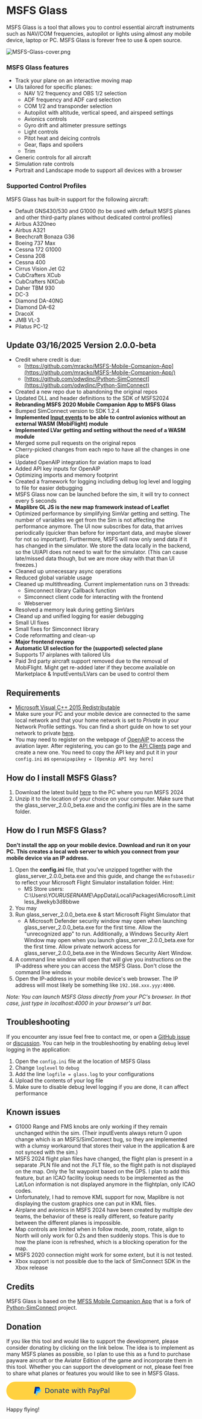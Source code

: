# MSFS Glass
MSFS Glass is a tool that allows you to control essential aircraft instruments such as NAV/COM frequencies, autopilot or lights using almost any mobile device, laptop or PC. MSFS Glass is forever free to use & open source.

![MSFS-Glass-cover.png](images/MSFS-Glass-cover.png)

### MSFS Glass features

- Track your plane on an interactive moving map
- UIs tailored for specific planes:
  - NAV 1/2 frequency and OBS 1/2 selection
  - ADF frequency and ADF card selection
  - COM 1/2 and transponder selection
  - Autopilot with altitude, vertical speed, and airspeed settings
  - Avionics controls
  - Gyro drift and altimeter pressure settings
  - Light controls
  - Pitot heat and deicing controls
  - Gear, flaps and spoilers
  - Trim
- Generic controls for all aircraft
- Simulation rate controls
- Portrait and Landscape mode to support all devices with a browser


### Supported Control Profiles
MSFS Glass has built-in support for the following aircraft:
- Default GNS430/530 and G1000 (to be used with default MSFS planes and other third-party planes without dedicated control profiles)
- Airbus A320neo
- Airbus A321
- Beechcraft Bonaza G36
- Boeing 737 Max
- Cessna 172 G1000
- Cessna 208
- Cessna 400
- Cirrus Vision Jet G2
- CubCrafters XCub
- CubCrafters NXCub
- Daher TBM 930
- DC-3
- Diamond DA-40NG
- Diamond DA-62
- DracoX
- JMB VL-3
- Pilatus PC-12

## Update 03/16/2025 Version 2.0.0-beta
- Credit where credit is due:
   - [https://github.com/mracko/MSFS-Mobile-Companion-App](https://github.com/mracko/MSFS-Mobile-Companion-App/)
   - [https://github.com/odwdinc/Python-SimConnect](https://github.com/odwdinc/Python-SimConnect)
- Created a new repo due to abandoning the original repos
- Updated DLL and header definitions to the SDK of MSFS2024
- **Rebranding MSFS 2020 Mobile Companion App to MSFS Glass**
- Bumped SimConnect version to SDK 1.2.4
- **Implemented [Input events](https://docs.flightsimulator.com/html/Programming_Tools/SimConnect/SimConnect_API_Reference.htm#inputevents) to be able to control avionics without an external WASM (MobiFlight) module**
- **Implemented LVar getting and setting without the need of a WASM module**
- Merged some pull requests on the original repos
- Cherry-picked changes from each repo to have all the changes in one place
- Updated OpenAIP integration for aviation maps to load
- Added API key inputs for OpenAIP
- Optimizing imports and memory footprint
- Created a framework for logging including debug log level and logging to file for easier debugging
- MSFS Glass now can be launched before the sim, it will try to connect every 5 seconds
- **Maplibre GL JS is the new map framework instead of Leaflet**
- Optimized performance by simplifying SimVar getting and setting. The number of variables we get from the Sim is not affecting the performance anymore. The UI now subscribes for data, that arrives periodically (quicker than before for important data, and maybe slower for not so important). Furthermore, MSFS will now only send data if it has changed in the simulator. We store the data locally in the backend, so the UI/API does not need to wait for the simulator. (This can cause late/missed data though, but we are more okay with that than UI freezes.)
- Cleaned up unnecessary async operations
- Reduced global variable usage
- Cleaned up multithreading. Current implementation runs on 3 threads:
  - Simconnect library Callback function
  - Simconnect client code for interacting with the frontend
  - Webserver
- Resolved a memory leak during getting SimVars
- Cleand up and unified logging for easier debugging
- Small UI fixes
- Small fixes for Simconnect library
- Code reformatting and clean-up
- **Major frontend revamp**
- **Automatic UI selection for the (supported) selected plane**
- Supports 17 airplanes with tailored UIs
- Paid 3rd party aircraft support removed due to the removal of MobiFlight. Might get re-added later if they become available on Marketplace & InputEvents/LVars can be used to control them

## Requirements
 - [Microsoft Visual C++ 2015 Redistributable](https://learn.microsoft.com/en-us/cpp/windows/latest-supported-vc-redist?view=msvc-170#latest-microsoft-visual-c-redistributable-version)
 - Make sure your PC and your mobile device are connected to the same local network and that your home network is set to *Private* in your Network Profile settings. You can find a short guide on how to set your network to private [here](https://support.microsoft.com/en-us/windows/make-a-wi-fi-network-public-or-private-in-windows-10-0460117d-8d3e-a7ac-f003-7a0da607448d). 
 - You may need to register on the webpage of [OpenAIP](https://www.openaip.net/) to access the aviation layer. After registering, you can go to the [API Clients](https://www.openaip.net/user/api-clients) page and create a new one. You need to copy the API key and put it in your `config.ini` as `openaipapikey = [OpenAip API key here]`


## How do I install MSFS Glass?
1. Download the latest build [here](https://github.com/fzsombor/MSFS-Glass/releases) to the PC where you run MSFS 2024
2. Unzip it to the location of your choice on your computer. Make sure that the glass_server_2.0.0_beta.exe and the config.ini files are in the same folder.

## How do I run MSFS Glass?
**Don't install the app on your mobile device. Download and run it on your PC.   This creates a local web server to which you connect from your mobile device via an IP address.**
1. Open the **config.ini** file, that you’ve unzipped together with the glass_server_2.0.0_beta.exe and this guide, and change the `msfsbasedir` to reflect your Microsoft Flight Simulator installation folder. Hint:
   - MS Store users: C:\Users\\_YOURUSERNAME_\AppData\Local\Packages\Microsoft.Limitless_8wekyb3d8bbwe
2. You may 
2. Run glass_server_2.0.0_beta.exe & start Microsoft Flight Simulator that
   - A Microsoft Defender security window may open when launching glass_server_2.0.0_beta.exe for the first time. Allow the "unrecognized app" to run. Additionally, a Windows Security Alert Window may open when you launch glass_server_2.0.0_beta.exe for the first time. Allow private network access for glass_server_2.0.0_beta.exe in the Windows Security Alert Window.
3. A command line window will open that will give you instructions on the IP-address where you can access the MSFS Glass. Don't close the command line window.
4. Open the IP-address in your mobile device's web browser. The IP address will most likely be something like `192.168.xxx.yyy:4000`.

*Note: You can launch MSFS Glass directly from your PC's browser. In that case, just type in localhost:4000 in your browser's url bar.* 

## Troubleshooting
If you encounter any issue feel free to contact me, or open a [GitHub issue](https://github.com/fzsombor/MSFS-Glass/issueshttps://github.com/fzsombor/MSFS-Glass/issues) or [discussion](https://github.com/fzsombor/MSFS-Glass/discussions). 
You can help in the troubleshooting by enabling `debug` level logging in the application:
1. Open the `config.ini` file at the location of MSFS Glass
2. Change `loglevel` to `debug`
3. Add the line `logfile = glass.log` to your configurations
4. Upload the contents of your log file
5. Make sure to disable debug level logging if you are done, it can affect performance

## Known issues
- G1000 Range and FMS knobs are only working if they remain unchanged within the sim. (Their inputEvents always return 0 upon change which is an MSFS/SimConnect bug, so they are implemented with a clumsy workaround that stores their value in the application & are not synced with the sim.)
- MSFS 2024 flight plan files have changed, the flight plan is present in a separate .PLN file and not the .FLT file, so the flight path is not displayed on the map. Only the 1st waypoint based on the GPS. I plan to add this feature, but an ICAO facility lookup needs to be implemented as the Lat/Lon information is not displayed anymore in the flightplan, only ICAO codes.
- Unfortunately, I had to remove KML support for now, Maplibre is not displaying the custom graphics one can put in KML files.
- Airplane and avionics in MSFS 2024 have been created by multiple dev teams, the behavior of these is really different, so feature parity between the different planes is impossible.
- Map controls are limited when in follow mode, zoom, rotate, align to North will only work for 0.2s and then suddenly stops. This is due to how the plane icon is refreshed, which is a blocking operation for the map.
- MSFS 2020 connection might work for some extent, but it is not tested.
- Xbox support is not possible due to the lack of SimConnect SDK in the Xbox release

## Credits
MSFS Glass is based on the [MFSS Mobile Companion App](https://github.com/mracko/MSFS-Mobile-Companion-App) that is a fork of [Python-SimConnect](https://pypi.org/project/SimConnect/) project.


## Donation
If you like this tool and would like to support the development, please consider donating by clicking on the link below. The idea is to implement as many MSFS planes as possible, so I plan to use this as a fund to purchase payware aircraft or the Aviator Edition of the game and incorporate them in this tool. Whether you can support the development or not, please feel free to share what planes or features you would like to see in MSFS Glass.

[![donate_paypal.png](static/img/donate_paypal.png)](https://www.paypal.com/donate/?hosted_button_id=JQ36HM86VSNYE)

Happy flying!
